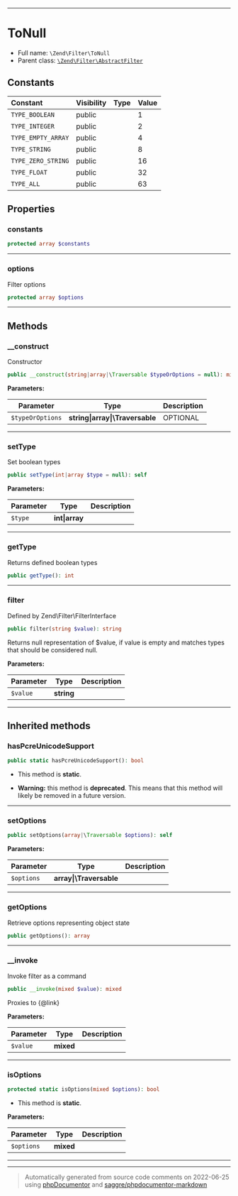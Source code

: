 ***

# ToNull





* Full name: `\Zend\Filter\ToNull`
* Parent class: [`\Zend\Filter\AbstractFilter`](./AbstractFilter.md)


## Constants

| Constant | Visibility | Type | Value |
|:---------|:-----------|:-----|:------|
|`TYPE_BOOLEAN`|public| |1|
|`TYPE_INTEGER`|public| |2|
|`TYPE_EMPTY_ARRAY`|public| |4|
|`TYPE_STRING`|public| |8|
|`TYPE_ZERO_STRING`|public| |16|
|`TYPE_FLOAT`|public| |32|
|`TYPE_ALL`|public| |63|

## Properties


### constants



```php
protected array $constants
```






***

### options

Filter options

```php
protected array $options
```






***

## Methods


### __construct

Constructor

```php
public __construct(string|array|\Traversable $typeOrOptions = null): mixed
```








**Parameters:**

| Parameter | Type | Description |
|-----------|------|-------------|
| `$typeOrOptions` | **string&#124;array&#124;\Traversable** | OPTIONAL |




***

### setType

Set boolean types

```php
public setType(int|array $type = null): self
```








**Parameters:**

| Parameter | Type | Description |
|-----------|------|-------------|
| `$type` | **int&#124;array** |  |




***

### getType

Returns defined boolean types

```php
public getType(): int
```











***

### filter

Defined by Zend\Filter\FilterInterface

```php
public filter(string $value): string
```

Returns null representation of $value, if value is empty and matches
types that should be considered null.






**Parameters:**

| Parameter | Type | Description |
|-----------|------|-------------|
| `$value` | **string** |  |




***


## Inherited methods


### hasPcreUnicodeSupport



```php
public static hasPcreUnicodeSupport(): bool
```



* This method is **static**.


* **Warning:** this method is **deprecated**. This means that this method will likely be removed in a future version.






***

### setOptions



```php
public setOptions(array|\Traversable $options): self
```








**Parameters:**

| Parameter | Type | Description |
|-----------|------|-------------|
| `$options` | **array&#124;\Traversable** |  |




***

### getOptions

Retrieve options representing object state

```php
public getOptions(): array
```











***

### __invoke

Invoke filter as a command

```php
public __invoke(mixed $value): mixed
```

Proxies to {@link}






**Parameters:**

| Parameter | Type | Description |
|-----------|------|-------------|
| `$value` | **mixed** |  |




***

### isOptions



```php
protected static isOptions(mixed $options): bool
```



* This method is **static**.




**Parameters:**

| Parameter | Type | Description |
|-----------|------|-------------|
| `$options` | **mixed** |  |




***


***
> Automatically generated from source code comments on 2022-06-25 using [phpDocumentor](http://www.phpdoc.org/) and [saggre/phpdocumentor-markdown](https://github.com/Saggre/phpDocumentor-markdown)

